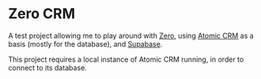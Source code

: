 # Zero CRM

A test project allowing me to play around with [Zero](https://zero.rocicorp.dev/), using [Atomic CRM](https://github.com/marmelab/atomic-crm) as a basis (mostly for the database), and [Supabase](https://supabase.com/).

This project requires a local instance of Atomic CRM running, in order to connect to its database.